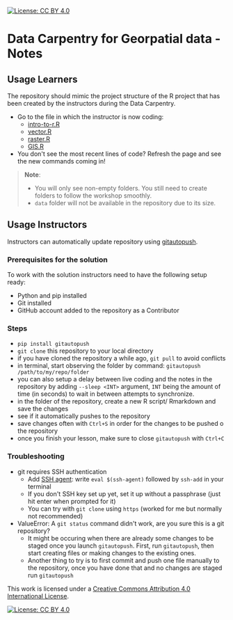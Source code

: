 [![License: CC BY 4.0](https://img.shields.io/badge/License-CC_BY_4.0-lightgrey.svg)](https://creativecommons.org/licenses/by/4.0/)

# Data Carpentry for Georpatial data  - Notes 

## Usage Learners 
The repository should mimic the project structure of the R project that has been created by the instructors during the Data Carpentry. 
- Go to the file in which the instructor is now coding:
  - [intro-to-r.R](https://github.com/Rbanism/geospatial-data-carpentry-tud-2023-06-livecode/blob/main/data-carpentry/scripts/intro-to-r.R)
  - [vector.R](https://github.com/Rbanism/geospatial-data-carpentry-tud-2023-06-livecode/blob/main/data-carpentry/scripts/vector.R)
  - [raster.R](https://github.com/Rbanism/geospatial-data-carpentry-tud-2023-06-livecode/blob/main/data-carpentry/scripts/raster.R)
  - [GIS.R](https://github.com/Rbanism/geospatial-data-carpentry-tud-2023-06-livecode/blob/main/data-carpentry/scripts/GIS.R)
- You don't see the most recent lines of code? Refresh the page and  see the new commands coming in!

> **Note**: 
> - You will only see non-empty folders. You still need to create folders to follow the workshop smoothly.
> - `data` folder will not be available in the repository due to its size. 

## Usage Instructors 
Instructors can automatically update repository using [gitautopush](https://pypi.org/project/gitautopush/). 

### Prerequisites for the solution
To work with the solution instructors need to have the following setup ready:
- Python and pip installed
- Git installed
- GitHub account added to the repository as a Contributor 

### Steps
- `pip install gitautopush`
- `git clone` this repository to your local directory
- if you have cloned the repository a while ago, `git pull` to avoid conflicts
- in terminal, start observing the folder by command: `gitautopush /path/to/my/repo/folder`
- you can also setup a delay between live coding and the notes in the repository by adding `--sleep <INT>` argument,  `INT` being the amount of time (in seconds) to wait in between attempts to synchronize.
- in the folder of the repository, create a new R script/ Rmarkdown and save the changes
- see if it automatically pushes to the repository
- save changes often with `Ctrl+S` in order for the changes to be pushed o the repository
- once you finish your lesson, make sure to close `gitautopush` with `Ctrl+C`  

### Troubleshooting
- git requires SSH authentication
    - Add [SSH agent](https://stackoverflow.com/questions/10032461/git-keeps-asking-me-for-my-ssh-key-passphrase): write `eval $(ssh-agent)` followed by `ssh-add` in your terminal
    - If you don't SSH key set up yet, set it up without a passphrase (just hit enter when prompted for it)
    - You can try with `git clone` using  `https` (worked for me but normally not recommended)
- ValueError: A `git status` command didn't work, are you sure this is a git repository?
    - It might be occuring when there are already some changes to be staged once you launch `gitautopush`. First, run `gitautopush`, then start creating files or making changes to the existing ones. 
    - Another thing to try is to first commit and push one file manually to the repository, once you have done that and no changes are staged run `gitautopush`



This work is licensed under a [Creative Commons Attribution 4.0 International License](https://creativecommons.org/licenses/by/4.0/).

[![License: CC BY 4.0](https://licensebuttons.net/l/by/4.0/80x15.png)](https://creativecommons.org/licenses/by/4.0/)


